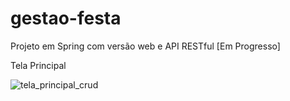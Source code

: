 # gestao-festa
Projeto em Spring com versão web e API RESTful [Em Progresso]

<p>Tela Principal</p>

![tela_principal_crud](https://user-images.githubusercontent.com/107574302/212144103-ee834ef0-71df-410c-8ca0-def38051fc00.png)
